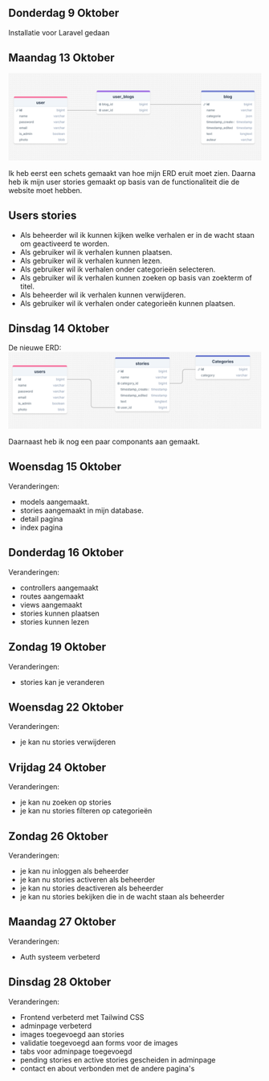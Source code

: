 ## Donderdag 9 Oktober

Installatie voor Laravel gedaan

## Maandag 13 Oktober

![img.png](img/img.png)

Ik heb eerst een schets gemaakt van hoe mijn ERD eruit moet zien. Daarna heb ik mijn user stories gemaakt
op basis van de functionaliteit die de website moet hebben.

## Users stories

- Als beheerder wil ik kunnen kijken welke verhalen er in de wacht staan om geactiveerd te worden.
- Als gebruiker wil ik verhalen kunnen plaatsen.
- Als gebruiker wil ik verhalen kunnen lezen.
- Als gebruiker wil ik verhalen onder categorieën selecteren.
- Als gebruiker wil ik verhalen kunnen zoeken op basis van zoekterm of titel.
- Als beheerder wil ik verhalen kunnen verwijderen.
- Als gebruiker wil ik verhalen onder categorieën kunnen plaatsen.

## Dinsdag 14 Oktober

De nieuwe ERD:
![img_1.png](img/img_1.png)

Daarnaast heb ik nog een paar componants aan gemaakt.

## Woensdag 15 Oktober

Veranderingen:

- models aangemaakt.
- stories aangemaakt in mijn database.
- detail pagina
- index pagina

## Donderdag 16 Oktober

Veranderingen:

- controllers aangemaakt
- routes aangemaakt
- views aangemaakt
- stories kunnen plaatsen
- stories kunnen lezen

## Zondag 19 Oktober

Veranderingen:

- stories kan je veranderen

## Woensdag 22 Oktober

Veranderingen:

- je kan nu stories verwijderen

## Vrijdag 24 Oktober

Veranderingen:

- je kan nu zoeken op stories
- je kan nu stories filteren op categorieën

## Zondag 26 Oktober

Veranderingen:

- je kan nu inloggen als beheerder
- je kan nu stories activeren als beheerder
- je kan nu stories deactiveren als beheerder
- je kan nu stories bekijken die in de wacht staan als beheerder

## Maandag 27 Oktober

Veranderingen:

- Auth systeem verbeterd

## Dinsdag 28 Oktober

Veranderingen:

- Frontend verbeterd met Tailwind CSS
- adminpage verbeterd
- images toegevoegd aan stories
- validatie toegevoegd aan forms voor de images
- tabs voor adminpage toegevoegd
- pending stories en active stories gescheiden in adminpage
- contact en about verbonden met de andere pagina's
